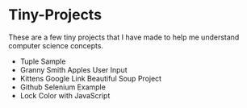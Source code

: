 # Tiny-Projects
These are a few tiny projects that I have made to help me understand computer science concepts.
- Tuple Sample
- Granny Smith Apples User Input
- Kittens Google Link Beautiful Soup Project
- Github Selenium Example
- Lock Color with JavaScript
